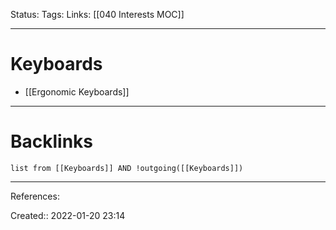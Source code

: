 Status: 
Tags: 
Links: [[040 Interests MOC]]
___
# Keyboards
- [[Ergonomic Keyboards]]
___
# Backlinks
```dataview
list from [[Keyboards]] AND !outgoing([[Keyboards]])
```
___
References:

Created:: 2022-01-20 23:14